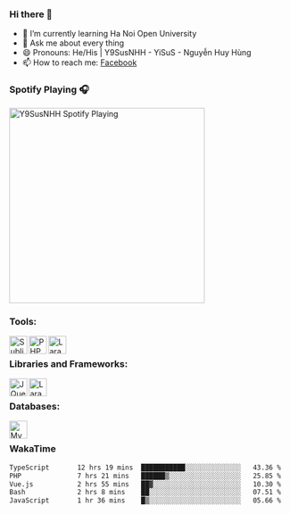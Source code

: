 ### Hi there 👋

- 🌱 I’m currently learning Ha Noi Open University
- 💬 Ask me about every thing
- 😄 Pronouns: He/His | Y9SusNHH - YiSuS - Nguyễn Huy Hùng
- 📫 How to reach me: [Facebook]
<!-- - ⚡ Fun fact: Frank Man -->
<!-- - 🔭 I’m currently working on ... -->
<!-- - 👯 I’m looking to collaborate on ... -->
<!-- - 🤔 I’m looking for help with ... -->
### Spotify Playing 🎧
[<img src="https://spotify-playing-y9susnhh.vercel.app/api/spotify?background_color=0d1117&border_color=ffffff" alt="Y9SusNHH Spotify Playing" width="350" />](https://open.spotify.com/user/31ha3eawbwqgg34j6n62jfyawxcu)
<!-- [<img src="https://spotify-playing-fd40vnk04-y9susnhh.vercel.app/api/spotify-playing?background_color=0d1117&border_color=ffffff" alt="J2TeamNNL Spotify Playing" width="350" />](https://open.spotify.com/user/31ghget3jspvgpjwbv5pcwli3smab) -->

<!-- [![Spotify](https://y9-sus-5buswl4de-y9susnhh.vercel.app/api/spotify?background_color=0d1117&border_color=ffffff)](https://open.spotify.com/user/31ha3eawbwqgg34j6n62jfyawxcu) -->
### Tools:
<img align='left' height="32" width="32" src="https://cdn.jsdelivr.net/npm/simple-icons@4.8.0/icons/sublimetext.svg" title="Sublime text" />
<img align='left' height="32" width="32" src="https://cdn.jsdelivr.net/npm/simple-icons@4.8.0/icons/phpstorm.svg" title="PHP Storm"/>
<img align='left' height="32" width="32" src="https://cdn.jsdelivr.net/npm/simple-icons@4.8.0/icons/laragon.svg" title="Laragon"/>
<br>

### Libraries and Frameworks:
<img align='left' height="32" width="32" src="https://cdn.jsdelivr.net/npm/simple-icons@4.8.0/icons/jquery.svg" title="JQuery"/>
<img align='left' height="32" width="32" src="https://cdn.jsdelivr.net/npm/simple-icons@4.8.0/icons/laravel.svg" title="Laravel"/>
<br>

### Databases:
<img align='left' height="32" width="32" src="https://cdn.jsdelivr.net/npm/simple-icons@4.8.0/icons/mysql.svg" title="MySQL"/>
<br>

### WakaTime

<!--START_SECTION:waka-->

```txt
TypeScript       12 hrs 19 mins  ███████████░░░░░░░░░░░░░░   43.36 %
PHP              7 hrs 21 mins   ██████▒░░░░░░░░░░░░░░░░░░   25.85 %
Vue.js           2 hrs 55 mins   ██▓░░░░░░░░░░░░░░░░░░░░░░   10.30 %
Bash             2 hrs 8 mins    ██░░░░░░░░░░░░░░░░░░░░░░░   07.51 %
JavaScript       1 hr 36 mins    █▒░░░░░░░░░░░░░░░░░░░░░░░   05.66 %
```

<!--END_SECTION:waka-->

<!-- LINKS -->
[Facebook]: https://fb.com/Y9SusNHH/
